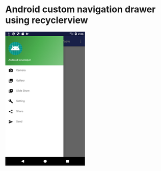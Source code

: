 # Android custom navigation drawer using recyclerview

<img src="https://github.com/codexpedia/android_navigation_drawer_recyclerview_simple/blob/master/captures/main.png" width="250" height="420" />
